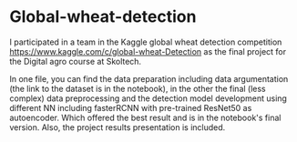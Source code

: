 # Global-wheat-detection

I participated in a team in the Kaggle global wheat detection competition https://www.kaggle.com/c/global-wheat-Detection as the final project for the Digital agro course at Skoltech.

In one file, you can find the data preparation including data argumentation (the link to the dataset is in the notebook), in the other the final (less complex) data preprocessing and the detection model development using different NN including fasterRCNN with pre-trained ResNet50 as autoencoder. Which offered the best result and is in the notebook's final version. Also, the project results presentation is included.
